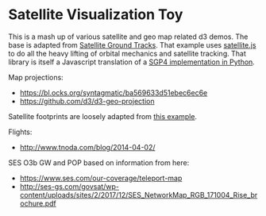 # Satellite Visualization Toy

This is a mash up of various satellite and geo map related d3 demos. The base is adapted from [Satellite Ground Tracks](https://bl.ocks.org/syntagmatic/6c149c08fc9cde682635). That example uses [satellite.js](https://github.com/shashwatak/satellite-js) to do all the heavy lifting of orbital mechanics and satellite tracking. That library is itself a Javascript translation of a [SGP4 implementation in Python](https://pypi.org/project/sgp4/).

Map projections:

 - https://bl.ocks.org/syntagmatic/ba569633d51ebec6ec6e
 - https://github.com/d3/d3-geo-projection


Satellite footprints are loosely adapted from [this example](https://bl.ocks.org/tuckergordon/ce135a88cd14991761ccdc937179c6c0).

Flights:

- http://www.tnoda.com/blog/2014-04-02/

SES O3b GW and POP based on information from here:

- https://www.ses.com/our-coverage/teleport-map
- http://ses-gs.com/govsat/wp-content/uploads/sites/2/2017/12/SES_NetworkMap_RGB_171004_Rise_brochure.pdf
